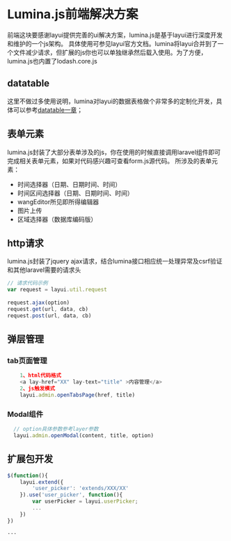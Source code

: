 # Lumina.js前端解决方案

前端这块要感谢layui提供完善的ui解决方案，lumina.js是基于layui进行深度开发和维护的一个js架构。
具体使用可参见layui官方文档。lumina将layui合并到了一个文件减少请求，但扩展的js你也可以单独继承然后载入使用。为了方便，lumina.js也内置了lodash.core.js

## datatable

这里不做过多使用说明，lumina对layui的数据表格做个非常多的定制化开发，具体可以参考[datatable一章](./datatable)；

## 表单元素

lumina.js封装了大部分表单涉及的js，你在使用的时候直接调用laravel组件即可完成相关表单元素，如果对代码感兴趣可查看form.js源代码。
所涉及的表单元素：
- 时间选择器（日期、日期时间、时间）
- 时间区间选择器（日期、日期时间、时间）
- wangEditor所见即所得编辑器
- 图片上传
- 区域选择器（数据库编码版）


## http请求
lumina.js封装了jquery ajax请求，结合lumina接口相应统一处理异常及csrf验证和其他laravel需要的请求头

```js
// 请求代码示例
var request = layui.util.request
  
request.ajax(option)
request.get(url, data, cb)
request.post(url, data, cb)

```

## 弹层管理

### tab页面管理

```js
    1、html代码格式  
    <a lay-href="XX" lay-text="title" >内容管理</a>  
    2、js触发模式
    layui.admin.openTabsPage(href, title)
```

### Modal组件
```js
  // option具体参数参考layer参数
  layui.admin.openModal(content, title, option)
```

## 扩展包开发

```js
$(function(){
    layui.extend({
        'user_picker': 'extends/XXX/XX'
    }).use('user_picker', function(){
        var userPicker = layui.userPicker;
        ...
    })
})

···
